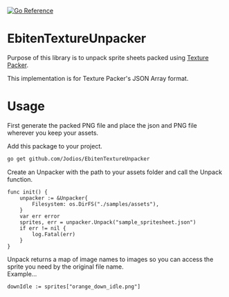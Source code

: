 [![Go Reference](https://pkg.go.dev/badge/github.com/Jodios/EbitenTextureUnpacker#section-readme.svg)](https://pkg.go.dev/github.com/Jodios/EbitenTextureUnpacker#section-readme)
# EbitenTextureUnpacker

Purpose of this library is to unpack sprite sheets packed using 
[Texture Packer](https://www.codeandweb.com/texturepacker).  
  
This implementation is for Texture Packer's JSON Array format. 

# Usage

First generate the packed PNG file and place the json and PNG file wherever you keep your assets. 

Add this package to your project.

```bash
go get github.com/Jodios/EbitenTextureUnpacker
```

Create an Unpacker with the path to your assets folder and 
call the Unpack function.
```golang
func init() {
	unpacker := &Unpacker{
		Filesystem: os.DirFS("./samples/assets"),
	}
	var err error
	sprites, err = unpacker.Unpack("sample_spritesheet.json")
	if err != nil {
		log.Fatal(err)
	}
}
```
Unpack returns a map of image names to images so you can access the sprite you need by the original file name.   
Example...
```golang
downIdle := sprites["orange_down_idle.png"]
```